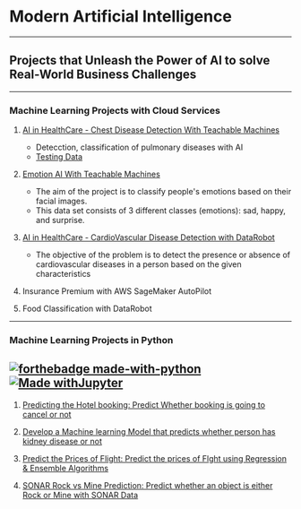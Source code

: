 # Modern Artificial Intelligence  
---
## Projects that Unleash the Power of AI to solve Real-World Business Challenges
---  
### Machine Learning Projects with Cloud Services

1. [AI in HealthCare - Chest Disease Detection With Teachable Machines](https://teachablemachine.withgoogle.com/models/51m9nmioQ/) 
    - Detecction, classification of pulmonary diseases with AI
    - [Testing Data](https://github.com/jesussantana/Modern-Artificial-Intelligence/tree/main/notebooks/AI%20in%20HealthCare%20-%20Chest%20Disease%20Detection%20With%20Teachable%20Machines/Testing%20Data/)

2. [Emotion AI With Teachable Machines](https://teachablemachine.withgoogle.com/models/RxdCZMbqh/)  

    - The aim of the project is to classify people's emotions based on their facial images. 
    - This data set consists of 3 different classes (emotions): sad, happy, and surprise.

3. [AI in HealthCare - CardioVascular Disease Detection with DataRobot](https://60e50a6d1ff3629d97a994fa.apps2.datarobot.com/?token=H0iBuqYOSo4SffT5Z1sQ1GYN4xboYKDZbZ6RlqJNbqs)

   - The objective of the problem is to detect the presence or absence of cardiovascular diseases in a person based on the given characteristics

4. Insurance Premium with AWS SageMaker AutoPilot

5. Food Classification with DataRobot  

---
### Machine Learning Projects in Python  
[![forthebadge made-with-python](http://ForTheBadge.com/images/badges/made-with-python.svg)](https://www.python.org/)  
[![Made withJupyter](https://img.shields.io/badge/Made%20with-Jupyter-orange?style=for-the-badge&logo=Jupyter)](https://jupyter.org/try)  
---  

1. [Predicting the Hotel booking: Predict Whether booking is going to cancel or not](https://github.com/jesussantana/Modern-Artificial-Intelligence/blob/main/notebooks/Predicting%20the%20Hotel%20booking/ML_hotel_booking_Prediction_deploy.ipynb)  

2. [Develop a Machine learning Model that predicts whether person has kidney disease or not](https://github.com/jesussantana/Modern-Artificial-Intelligence/blob/main/notebooks/%20Predict%20status%20of%20Chronic%20kidney%20disease/ML_chronic_Kidney_disease-deploy.ipynb)  

3. [Predict the Prices of Flight: Predict the prices of Flght using Regression & Ensemble Algorithms](https://github.com/jesussantana/Modern-Artificial-Intelligence/blob/main/notebooks/Predict%20the%20Prices%20of%20Flight/flight_price_deploy.ipynb)

4. [SONAR Rock vs Mine Prediction: Predict whether an object is either Rock or Mine with SONAR Data](https://github.com/jesussantana/Modern-Artificial-Intelligence/tree/main/notebooks/SONAR%20Rock%20vs%20Mine%20Prediction)


